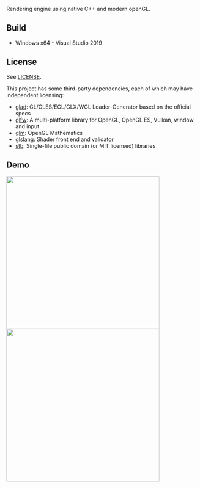 Rendering engine using native C++ and modern openGL.

## Build

- Windows x64 - Visual Studio 2019

## License

See <a href="https://github.com/Twin-Monkeys/Poodle/blob/master/LICENSE">LICENSE</a>.

This project has some third-party dependencies, each of which may have independent licensing:

- <a href="https://github.com/Dav1dde/glad">glad</a>: GL/GLES/EGL/GLX/WGL Loader-Generator based on the official specs 
- <a href="https://github.com/glfw/glfw">glfw</a>: A multi-platform library for OpenGL, OpenGL ES, Vulkan, window and input
- <a href="https://github.com/g-truc/glm">glm</a>: OpenGL Mathematics
- <a href="https://github.com/KhronosGroup/glslang">glslang</a>: Shader front end and validator
- <a href="https://github.com/nothings/stb">stb</a>: Single-file public domain (or MIT licensed) libraries

## Demo
<kbd><img src="demo/demo.gif" width="400"></kbd>
<kbd><img src="demo/demo2.gif" width="400"></kbd>

